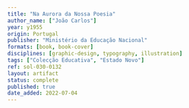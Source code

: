 ```yaml
---
title: "Na Aurora da Nossa Poesia"
author_name: ["João Carlos"]
year: y1955
origin: Portugal
publisher: "Ministério da Educação Nacional"
formats: [book, book-cover]
disciplines: [graphic-design, typography, illustration]
tags: ["Colecção Educativa", "Estado Novo"]
ref: sol-030-0132
layout: artifact
status: complete
published: true
date_added: 2022-07-04
---
```

